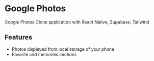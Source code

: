 
# Google Photos

Google Photos Clone application with React Native, Supabase, Tailwind


## Features

- Photos displayed from local storage of your phone
- Favorite and memories sections



